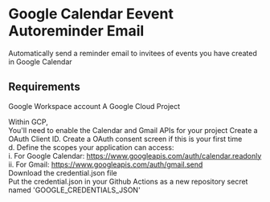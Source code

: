 # Google Calendar Eevent Autoreminder Email
Automatically send a reminder email to invitees of events you have created in Google Calendar

## Requirements
Google Workspace account
A Google Cloud Project  

Within GCP,  
You'll need to enable the Calendar and Gmail APIs for your project
Create a OAuth Client ID. Create a OAuth consent screen if this is your first time  
d.	Define the scopes your application can access:  
i.	For Google Calendar: https://www.googleapis.com/auth/calendar.readonly  
ii.	For Gmail: https://www.googleapis.com/auth/gmail.send  
Download the credential.json file  
Put the credential.json in your Github Actions as a new repository secret named 'GOOGLE_CREDENTIALS_JSON'
